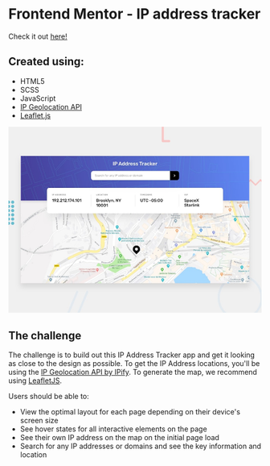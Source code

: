 # Frontend Mentor - IP address tracker

Check it out [here!](https://ianbrdeguzman.github.io/ip-address-tracker/)

## Created using:

-   HTML5
-   SCSS
-   JavaScript
-   [IP Geolocation API](https://geo.ipify.org/)
-   [Leaflet.js](https://leafletjs.com/)

![Design preview for the IP address tracker coding challenge](./design/desktop-preview.jpg)

## The challenge

The challenge is to build out this IP Address Tracker app and get it looking as close to the design as possible. To get the IP Address locations, you'll be using the [IP Geolocation API by IPify](https://geo.ipify.org/). To generate the map, we recommend using [LeafletJS](https://leafletjs.com/).

Users should be able to:

-   View the optimal layout for each page depending on their device's screen size
-   See hover states for all interactive elements on the page
-   See their own IP address on the map on the initial page load
-   Search for any IP addresses or domains and see the key information and location
